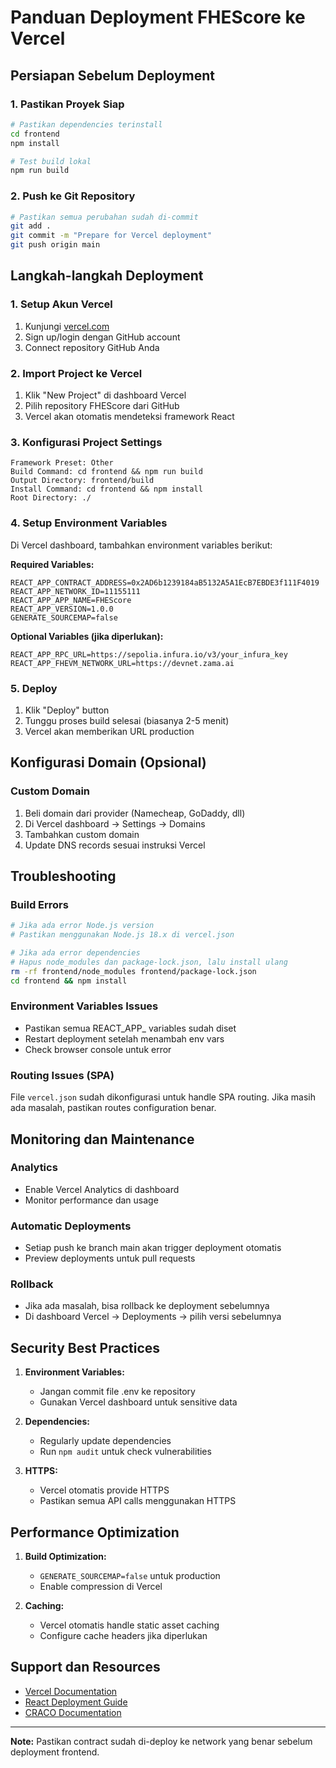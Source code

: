 # Panduan Deployment FHEScore ke Vercel

## Persiapan Sebelum Deployment

### 1. Pastikan Proyek Siap
```bash
# Pastikan dependencies terinstall
cd frontend
npm install

# Test build lokal
npm run build
```

### 2. Push ke Git Repository
```bash
# Pastikan semua perubahan sudah di-commit
git add .
git commit -m "Prepare for Vercel deployment"
git push origin main
```

## Langkah-langkah Deployment

### 1. Setup Akun Vercel
1. Kunjungi [vercel.com](https://vercel.com)
2. Sign up/login dengan GitHub account
3. Connect repository GitHub Anda

### 2. Import Project ke Vercel
1. Klik "New Project" di dashboard Vercel
2. Pilih repository FHEScore dari GitHub
3. Vercel akan otomatis mendeteksi framework React

### 3. Konfigurasi Project Settings
```
Framework Preset: Other
Build Command: cd frontend && npm run build
Output Directory: frontend/build
Install Command: cd frontend && npm install
Root Directory: ./
```

### 4. Setup Environment Variables
Di Vercel dashboard, tambahkan environment variables berikut:

**Required Variables:**
```
REACT_APP_CONTRACT_ADDRESS=0x2AD6b1239184aB5132A5A1EcB7EBDE3f111F4019
REACT_APP_NETWORK_ID=11155111
REACT_APP_APP_NAME=FHEScore
REACT_APP_VERSION=1.0.0
GENERATE_SOURCEMAP=false
```

**Optional Variables (jika diperlukan):**
```
REACT_APP_RPC_URL=https://sepolia.infura.io/v3/your_infura_key
REACT_APP_FHEVM_NETWORK_URL=https://devnet.zama.ai
```

### 5. Deploy
1. Klik "Deploy" button
2. Tunggu proses build selesai (biasanya 2-5 menit)
3. Vercel akan memberikan URL production

## Konfigurasi Domain (Opsional)

### Custom Domain
1. Beli domain dari provider (Namecheap, GoDaddy, dll)
2. Di Vercel dashboard → Settings → Domains
3. Tambahkan custom domain
4. Update DNS records sesuai instruksi Vercel

## Troubleshooting

### Build Errors
```bash
# Jika ada error Node.js version
# Pastikan menggunakan Node.js 18.x di vercel.json

# Jika ada error dependencies
# Hapus node_modules dan package-lock.json, lalu install ulang
rm -rf frontend/node_modules frontend/package-lock.json
cd frontend && npm install
```

### Environment Variables Issues
- Pastikan semua REACT_APP_ variables sudah diset
- Restart deployment setelah menambah env vars
- Check browser console untuk error

### Routing Issues (SPA)
File `vercel.json` sudah dikonfigurasi untuk handle SPA routing.
Jika masih ada masalah, pastikan routes configuration benar.

## Monitoring dan Maintenance

### Analytics
- Enable Vercel Analytics di dashboard
- Monitor performance dan usage

### Automatic Deployments
- Setiap push ke branch main akan trigger deployment otomatis
- Preview deployments untuk pull requests

### Rollback
- Jika ada masalah, bisa rollback ke deployment sebelumnya
- Di dashboard Vercel → Deployments → pilih versi sebelumnya

## Security Best Practices

1. **Environment Variables:**
   - Jangan commit file .env ke repository
   - Gunakan Vercel dashboard untuk sensitive data

2. **Dependencies:**
   - Regularly update dependencies
   - Run `npm audit` untuk check vulnerabilities

3. **HTTPS:**
   - Vercel otomatis provide HTTPS
   - Pastikan semua API calls menggunakan HTTPS

## Performance Optimization

1. **Build Optimization:**
   - `GENERATE_SOURCEMAP=false` untuk production
   - Enable compression di Vercel

2. **Caching:**
   - Vercel otomatis handle static asset caching
   - Configure cache headers jika diperlukan

## Support dan Resources

- [Vercel Documentation](https://vercel.com/docs)
- [React Deployment Guide](https://create-react-app.dev/docs/deployment/)
- [CRACO Documentation](https://craco.js.org/)

---

**Note:** Pastikan contract sudah di-deploy ke network yang benar sebelum deployment frontend.